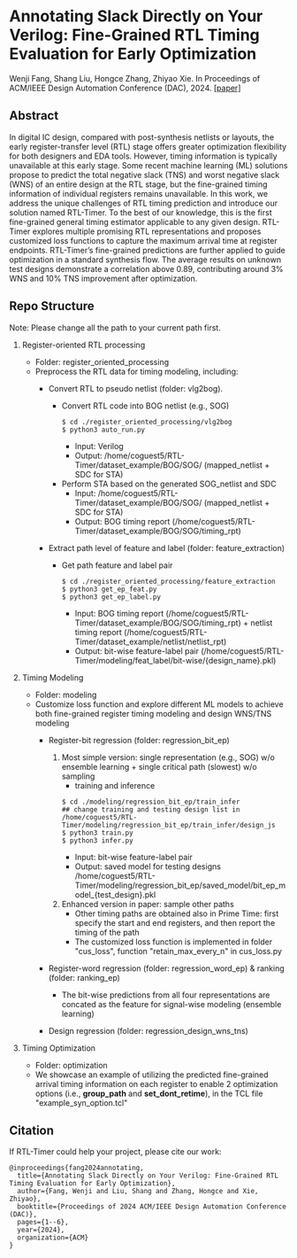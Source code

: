 # Annotating Slack Directly on Your Verilog: Fine-Grained RTL Timing Evaluation for Early Optimization

Wenji Fang, Shang Liu, Hongce Zhang, Zhiyao Xie. In Proceedings of ACM/IEEE Design Automation Conference (DAC), 2024. [[paper]](https://zhiyaoxie.com/files/DAC24_RTLTimer.pdf)


## Abstract
In digital IC design, compared with post-synthesis netlists or layouts, the early register-transfer level (RTL) stage offers greater optimization flexibility for both designers and EDA tools. However, timing information is typically unavailable at this early stage. Some recent machine learning (ML) solutions propose to predict the total negative slack (TNS) and worst negative slack (WNS) of an entire design at the RTL stage, but the fine-grained timing information of individual registers remains unavailable. In this work, we address the unique challenges of RTL timing prediction and introduce our solution named RTL-Timer. To the best of our knowledge, this is the first fine-grained general timing estimator applicable to any given design. RTL-Timer explores multiple promising RTL representations and proposes customized loss functions to capture the maximum arrival time at register endpoints. RTL-Timer’s fine-grained predictions are further applied to guide optimization in a standard synthesis flow. The average results on unknown test designs demonstrate a correlation above 0.89, contributing around 3% WNS and 10% TNS improvement after optimization.


## Repo Structure
Note: Please change all the path to your current path first.

1. Register-oriented RTL processing 
    * Folder: register_oriented_processing
    * Preprocess the RTL data for timing modeling, including:
        * Convert RTL to pseudo netlist (folder: vlg2bog).
            - Convert RTL code into BOG netlist (e.g., SOG)
                ```
                $ cd ./register_oriented_processing/vlg2bog
                $ python3 auto_run.py
                ```
                - Input: Verilog
                - Output: /home/coguest5/RTL-Timer/dataset_example/BOG/SOG/ (mapped_netlist + SDC for STA)
            - Perform STA based on the generated SOG_netlist and SDC
                - Input: /home/coguest5/RTL-Timer/dataset_example/BOG/SOG/ (mapped_netlist + SDC for STA)
                - Output: BOG timing report (/home/coguest5/RTL-Timer/dataset_example/BOG/SOG/timing_rpt)
        
        * Extract path level of feature and label (folder: feature_extraction)
            - Get path feature and label pair
                ```
                $ cd ./register_oriented_processing/feature_extraction
                $ python3 get_ep_feat.py
                $ python3 get_ep_label.py
                ```
                - Input: BOG timing report (/home/coguest5/RTL-Timer/dataset_example/BOG/SOG/timing_rpt) + netlist timing report (/home/coguest5/RTL-Timer/dataset_example/netlist/netlist_rpt)
                - Output: bit-wise feature-label pair (/home/coguest5/RTL-Timer/modeling/feat_label/bit-wise/{design_name}.pkl)

2. Timing Modeling
    * Folder: modeling
    * Customize loss function and explore different ML models to achieve both fine-grained register timing modeling and design WNS/TNS modeling
        * Register-bit regression (folder: regression_bit_ep) 
            1. Most simple version: single representation (e.g., SOG) w/o ensemble learning + single critical path (slowest) w/o sampling 
                - training and inference
                ```
                $ cd ./modeling/regression_bit_ep/train_infer
                ## change training and testing design list in /home/coguest5/RTL-Timer/modeling/regression_bit_ep/train_infer/design_js
                $ python3 train.py
                $ python3 infer.py
                ```
                - Input: bit-wise feature-label pair
                - Output: saved model for testing designs /home/coguest5/RTL-Timer/modeling/regression_bit_ep/saved_model/bit_ep_model_{test_design}.pkl
            2. Enhanced version in paper: sample other paths
                - Other timing paths are obtained also in Prime Time: first specify the start and end registers, and then report the timing of the path
                - The customized loss function is implemented in folder "cus_loss", function "retain_max_every_n" in cus_loss.py

        * Register-word regression (folder: regression_word_ep) & ranking (folder: ranking_ep)
            - The bit-wise predictions from all four representations are concated as the feature for signal-wise modeling (ensemble learning)
        * Design regression (folder: regression_design_wns_tns)

3. Timing Optimization
    * Folder: optimization
    * We showcase an example of utilizing the predicted fine-grained arrival timing information on each register to enable 2 optimization options (i.e., **group_path** and **set_dont_retime**), in the TCL file "example_syn_option.tcl"


## Citation
If RTL-Timer could help your project, please cite our work:

```
@inproceedings{fang2024annotating,
  title={Annotating Slack Directly on Your Verilog: Fine-Grained RTL Timing Evaluation for Early Optimization},
  author={Fang, Wenji and Liu, Shang and Zhang, Hongce and Xie, Zhiyao},
  booktitle={Proceedings of 2024 ACM/IEEE Design Automation Conference (DAC)},
  pages={1--6},
  year={2024},
  organization={ACM}
}
```